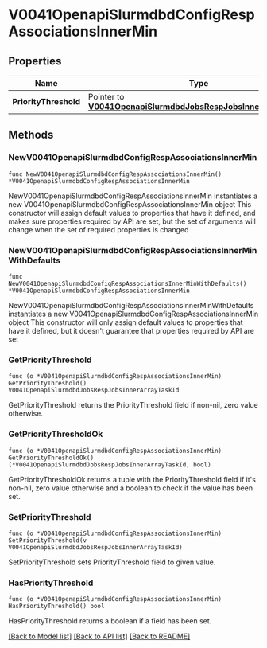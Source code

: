 # V0041OpenapiSlurmdbdConfigRespAssociationsInnerMin

## Properties

Name | Type | Description | Notes
------------ | ------------- | ------------- | -------------
**PriorityThreshold** | Pointer to [**V0041OpenapiSlurmdbdJobsRespJobsInnerArrayTaskId**](V0041OpenapiSlurmdbdJobsRespJobsInnerArrayTaskId.md) |  | [optional] 

## Methods

### NewV0041OpenapiSlurmdbdConfigRespAssociationsInnerMin

`func NewV0041OpenapiSlurmdbdConfigRespAssociationsInnerMin() *V0041OpenapiSlurmdbdConfigRespAssociationsInnerMin`

NewV0041OpenapiSlurmdbdConfigRespAssociationsInnerMin instantiates a new V0041OpenapiSlurmdbdConfigRespAssociationsInnerMin object
This constructor will assign default values to properties that have it defined,
and makes sure properties required by API are set, but the set of arguments
will change when the set of required properties is changed

### NewV0041OpenapiSlurmdbdConfigRespAssociationsInnerMinWithDefaults

`func NewV0041OpenapiSlurmdbdConfigRespAssociationsInnerMinWithDefaults() *V0041OpenapiSlurmdbdConfigRespAssociationsInnerMin`

NewV0041OpenapiSlurmdbdConfigRespAssociationsInnerMinWithDefaults instantiates a new V0041OpenapiSlurmdbdConfigRespAssociationsInnerMin object
This constructor will only assign default values to properties that have it defined,
but it doesn't guarantee that properties required by API are set

### GetPriorityThreshold

`func (o *V0041OpenapiSlurmdbdConfigRespAssociationsInnerMin) GetPriorityThreshold() V0041OpenapiSlurmdbdJobsRespJobsInnerArrayTaskId`

GetPriorityThreshold returns the PriorityThreshold field if non-nil, zero value otherwise.

### GetPriorityThresholdOk

`func (o *V0041OpenapiSlurmdbdConfigRespAssociationsInnerMin) GetPriorityThresholdOk() (*V0041OpenapiSlurmdbdJobsRespJobsInnerArrayTaskId, bool)`

GetPriorityThresholdOk returns a tuple with the PriorityThreshold field if it's non-nil, zero value otherwise
and a boolean to check if the value has been set.

### SetPriorityThreshold

`func (o *V0041OpenapiSlurmdbdConfigRespAssociationsInnerMin) SetPriorityThreshold(v V0041OpenapiSlurmdbdJobsRespJobsInnerArrayTaskId)`

SetPriorityThreshold sets PriorityThreshold field to given value.

### HasPriorityThreshold

`func (o *V0041OpenapiSlurmdbdConfigRespAssociationsInnerMin) HasPriorityThreshold() bool`

HasPriorityThreshold returns a boolean if a field has been set.


[[Back to Model list]](../README.md#documentation-for-models) [[Back to API list]](../README.md#documentation-for-api-endpoints) [[Back to README]](../README.md)


